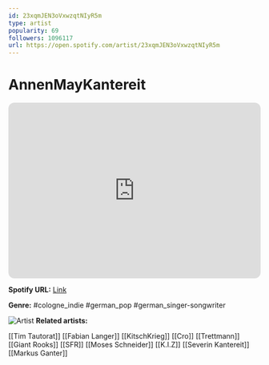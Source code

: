 ```yaml
---
id: 23xqmJEN3oVxwzqtNIyR5m
type: artist
popularity: 69
followers: 1096117
url: https://open.spotify.com/artist/23xqmJEN3oVxwzqtNIyR5m
---
```

# AnnenMayKantereit

<iframe style="border-radius:12px" src="https://open.spotify.com/embed/artist/23xqmJEN3oVxwzqtNIyR5m" width="100%" height="352" frameBorder="0" allowfullscreen="" allow="autoplay; clipboard-write; encrypted-media; fullscreen; picture-in-picture" loading="lazy"></iframe>

**Spotify URL:** [Link](https://open.spotify.com/artist/23xqmJEN3oVxwzqtNIyR5m)

**Genre:**  #cologne_indie #german_pop #german_singer-songwriter

![Artist](https://i.scdn.co/image/ab6761610000e5eb552450196d7577ed8cc8acfc)
**Related artists:**

[[Tim Tautorat]]
[[Fabian Langer]]
[[KitschKrieg]]
[[Cro]]
[[Trettmann]]
[[Giant Rooks]]
[[SFR]]
[[Moses Schneider]]
[[K.I.Z]]
[[Severin Kantereit]]
[[Markus Ganter]]
